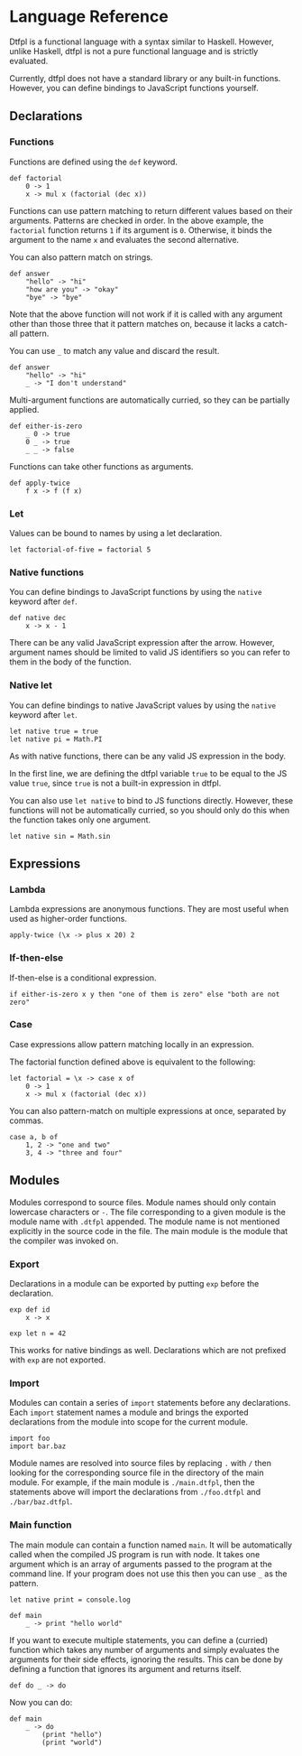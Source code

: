 # Language Reference

Dtfpl is a functional language with a syntax similar to Haskell. However, unlike Haskell, dtfpl is not a pure functional language and is strictly evaluated.

Currently, dtfpl does not have a standard library or any built-in functions. However, you can define bindings to JavaScript functions yourself.

## Declarations

### Functions

Functions are defined using the `def` keyword.

```
def factorial
    0 -> 1
    x -> mul x (factorial (dec x))
```

Functions can use pattern matching to return different values based on their arguments. Patterns are checked in order. In the above example, the `factorial` function returns `1` if its argument is `0`. Otherwise, it binds the argument to the name `x` and evaluates the second alternative.

You can also pattern match on strings.

```
def answer
    "hello" -> "hi"
    "how are you" -> "okay"
    "bye" -> "bye"
```

Note that the above function will not work if it is called with any argument other than those three that it pattern matches on, because it lacks a catch-all pattern.

You can use `_` to match any value and discard the result.

```
def answer
    "hello" -> "hi"
    _ -> "I don't understand"
```

Multi-argument functions are automatically curried, so they can be partially applied.

```
def either-is-zero
    _ 0 -> true
    0 _ -> true
    _ _ -> false
```

Functions can take other functions as arguments.

```
def apply-twice
    f x -> f (f x)
```

### Let

Values can be bound to names by using a let declaration.

```
let factorial-of-five = factorial 5
```

### Native functions

You can define bindings to JavaScript functions by using the `native` keyword after `def`.

```
def native dec
    x -> x - 1
```

There can be any valid JavaScript expression after the arrow. However, argument names should be limited to valid JS identifiers so you can refer to them in the body of the function.

### Native let

You can define bindings to native JavaScript values by using the `native` keyword after `let`.

```
let native true = true
let native pi = Math.PI
```

As with native functions, there can be any valid JS expression in the body.

In the first line, we are defining the dtfpl variable `true` to be equal to the JS value `true`, since `true` is not a built-in expression in dtfpl.

You can also use `let native` to bind to JS functions directly. However, these functions will not be automatically curried, so you should only do this when the function takes only one argument.

```
let native sin = Math.sin
```

## Expressions

### Lambda

Lambda expressions are anonymous functions. They are most useful when used as higher-order functions.

```
apply-twice (\x -> plus x 20) 2
```

### If-then-else

If-then-else is a conditional expression.

```
if either-is-zero x y then "one of them is zero" else "both are not zero"
```

### Case

Case expressions allow pattern matching locally in an expression.

The factorial function defined above is equivalent to the following:

```
let factorial = \x -> case x of
    0 -> 1
    x -> mul x (factorial (dec x))
```

You can also pattern-match on multiple expressions at once, separated by commas.

```
case a, b of
    1, 2 -> "one and two"
    3, 4 -> "three and four"
```

## Modules

Modules correspond to source files. Module names should only contain lowercase characters or `-`. The file corresponding to a given module is the module name with `.dtfpl` appended. The module name is not mentioned explicitly in the source code in the file. The main module is the module that the compiler was invoked on.

### Export

Declarations in a module can be exported by putting `exp` before the declaration.

```
exp def id
    x -> x

exp let n = 42
```

This works for native bindings as well. Declarations which are not prefixed with `exp` are not exported.

### Import

Modules can contain a series of `import` statements before any declarations. Each `import` statement names a module and brings the exported declarations from the module into scope for the current module.

```
import foo
import bar.baz
```

Module names are resolved into source files by replacing `.` with `/` then looking for the corresponding source file in the directory of the main module. For example, if the main module is `./main.dtfpl`, then the statements above will import the declarations from `./foo.dtfpl` and `./bar/baz.dtfpl`.

### Main function

The main module can contain a function named `main`. It will be automatically called when the compiled JS program is run with node. It takes one argument which is an array of arguments passed to the program at the command line. If your program does not use this then you can use `_` as the pattern.

```
let native print = console.log

def main
    _ -> print "hello world"
```

If you want to execute multiple statements, you can define a (curried) function which takes any number of arguments and simply evaluates the arguments for their side effects, ignoring the results. This can be done by defining a function that ignores its argument and returns itself.

```
def do _ -> do
```

Now you can do:

```
def main
    _ -> do
        (print "hello")
        (print "world")
```
